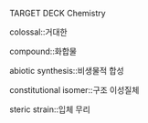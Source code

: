 TARGET DECK
Chemistry

colossal::거대한
<!--ID: 1709696601217-->

compound::화합물
<!--ID: 1709696601225-->

abiotic synthesis::비생물적 합성
<!--ID: 1709696601232-->

constitutional isomer::구조 이성질체
<!--ID: 1709860740635-->

steric strain::입체 무리
<!--ID: 1709860740645-->

